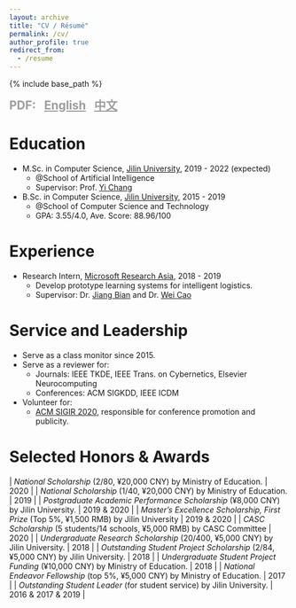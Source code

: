 ```yaml
---
layout: archive
title: "CV / Résumé"
permalink: /cv/
author_profile: true
redirect_from:
  - /resume
---
```


{% include base_path %}

<b style="color: #9D9D9D;font-size: 1.5em;">
    PDF:
    &nbsp;
    <a href="/files/Resume_ZhiningLiu.pdf" style="color: #9D9D9D">English</a>
    &nbsp;
    <a href="/files/Resume_ZhiningLiu_Chinese.pdf" style="color: #9D9D9D">中文</a>
</b>

Education
======
* M.Sc. in Computer Science, [Jilin University](http://global.jlu.edu.cn/), 2019 - 2022 (expected)
  * @School of Artificial Intelligence
  * Supervisor: Prof. [Yi Chang](http://yichang-cs.com/)
* B.Sc. in Computer Science, [Jilin University](http://global.jlu.edu.cn/), 2015 - 2019
  * @School of Computer Science and Technology
  * GPA: 3.55/4.0, Ave. Score: 88.96/100

Experience
======
* Research Intern, [Microsoft Research Asia](https://msra.cn), 2018 - 2019
  * Develop prototype learning systems for intelligent logistics.
  * Supervisor: Dr. [Jiang Bian](https://scholar.google.com/citations?user=pZBEnY8AAAAJ&hl=zh-CN) and Dr. [Wei Cao](https://weicao1990.github.io/)

Service and Leadership
======
* Serve as a class monitor since 2015.
* Serve as a reviewer for:
  * Journals: IEEE TKDE, IEEE Trans. on Cybernetics, Elsevier Neurocomputing
  * Conferences: ACM SIGKDD, IEEE ICDM
* Volunteer for:
  * [ACM SIGIR 2020](https://sigir.org/sigir2020/volunteers/), responsible for conference promotion and publicity.

Selected Honors & Awards
======

| *National Scholarship* (2/80, ¥20,000 CNY) by Ministry of Education.              | 2020 |
| *National Scholarship* (1/40, ¥20,000 CNY) by Ministry of Education.              | 2019 |
| *Postgraduate Academic Performance Scholarship* (¥8,000 CNY) by Jilin University. | 2019 & 2020 |
| *Master’s Excellence Scholarship, First Prize* (Top 5%, ¥1,500 RMB) by Jilin University | 2019 & 2020 |
| *CASC Scholarship* (5 students/14 schools, ¥5,000 RMB) by CASC Committee          | 2020 |
| *Undergraduate Research Scholarship* (20/400, ¥5,000 CNY) by Jilin University.    | 2018 |
| *Outstanding Student Project Scholarship* (2/84, ¥5,000 CNY) by Jilin University. | 2018 |
| *Undergraduate Student Project Funding* (¥10,000 CNY) by Ministry of Education.   | 2018 |
| *National Endeavor Fellowship* (top 5%, ¥5,000 CNY) by Ministry of Education.     | 2017 |
| *Outstanding Student Leader* (for student service) by Jilin University.           | 2016 & 2017 & 2019 |
